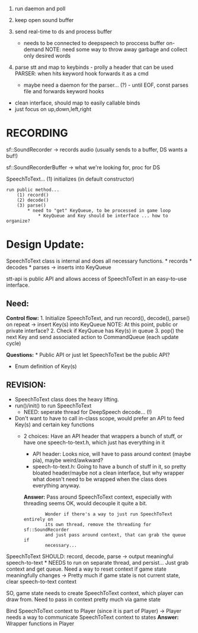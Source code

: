 1. run daemon and poll
2. keep open sound buffer
3. send real-time to ds and process buffer
    * needs to be connected to deepspeech to proccess buffer on-demand
NOTE: need some way to throw away garbage and collect only desired words

4. parse stt and map to keybinds - prolly a header that can be used
PARSER: when hits keyword hook forwards it as a cmd
    * maybe need a daemon for the parser... (?) - until EOF, const parses file
      and forwards keyword hooks

* clean interface, should map to easily callable binds
* just focus on up,down,left,right




# RECORDING
sf::SoundRecorder -> records audio (usually sends to a buffer, DS wants a buf!)

sf::SoundRecorderBuffer -> what we're looking for, proc for DS

SpeechToText...
    (1) initializes (in default constructor)
    
    run public method...
        (1) record()
        (2) decode()
        (3) parse()
            * need to "get" KeyQueue, to be processed in game loop
                * KeyQueue and Key should be interface ... how to organize?

# Design Update:
SpeechToText class is internal and does all necessary functions.
    * records
    * decodes
    * parses
        -> inserts into KeyQueue

stt-api is public API and allows access of SpeechToText in an easy-to-use 
interface.

## Need:
__Control flow:__
    1. Initialize SpeechToText, and run record(), decode(), parse() on repeat
        -> insert Key(s) into KeyQueue
    NOTE: At this point, public or private interface?
    2. Check if KeyQueue has Key(s) in queue
    3. pop() the next Key and send associated action to CommandQueue (each 
       update cycle)

__Questions:__
    * Public API or just let SpeechToText be the public API?

* Enum definition of Key(s)

## REVISION:
* SpeechToText class does the heavy lifting.
* run()/init() to run SpeechToText
    * NEED: seperate thread for DeepSpeech decode... (!)
* Don't want to have to call in-class scope, would prefer an API to feed Key(s)
  and certain key functions
    * 2 choices: Have an API header that wrappers a bunch of stuff, or have one
      speech-to-text.h, which just has everything in it
        * API header: Looks nice, will have to pass around context (maybe pia),
                      maybe weird/awkward?
        * speech-to-text.h: Going to have a bunch of stuff in it, so pretty 
                            bloated header/maybe not a clean interface, but why
                            wrapper what doesn't need to be wrapped when the
                            class does everything anyway.
      
      __Answer:__ Pass around SpeechToText context, especially with threading 
                  seems OK, would decouple it quite a bit.

                  Wonder if there's a way to just run SpeechToText entirely on
                  its own thread, remove the threading for sf::SoundRecorder
                  and just pass around context, that can grab the queue if
                  necessary...

SpeechToText SHOULD: record, decode, parse -> output meaningful speech-to-text
    * NEEDS to run on separate thread, and persist... Just grab context and 
      get queue. Need a way to reset context if game state meaningfully changes
        -> Pretty much if game state is not current state, clear speech-to-text
           context

SO, game state needs to create SpeechToText context, which player can draw from.
Need to pass in context pretty much via game state

Bind SpeechToText context to Player (since it is part of Player)
    -> Player needs a way to communicate SpeechToText context to states
        __Answer:__ Wrapper functions in Player
